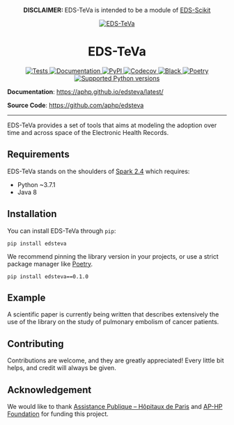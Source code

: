 <p align="center">
<b>DISCLAIMER: </b>EDS-TeVa is intended to be a module of <a href="https://github.com/aphp/EDS-Scikit">EDS-Scikit</a>
</p>

<div align="center">

<p align="center">
  <a href="https://aphp.github.io/edsteva/latest/"><img src="https://aphp.github.io/edsteva/latest/assets/logo/edsteva_logo_small.svg" alt="EDS-TeVa"></a>
</p>

# EDS-TeVa

<p align="center">
<a href="https://aphp.github.io/edsteva/latest/" target="_blank">
    <img src="https://img.shields.io/github/workflow/status/aphp/edsteva/Tests%20and%20Linting?label=tests&style=flat" alt="Tests">
</a>
<a href="https://aphp.github.io/edsteva/latest/" target="_blank">
    <img src="https://img.shields.io/github/workflow/status/aphp/edsteva/Documentation?label=docs&style=flat" alt="Documentation">
</a>
<a href="https://pypi.org/project/edsteva/" target="_blank">
    <img src="https://img.shields.io/pypi/v/edsteva?color=blue&style=flat" alt="PyPI">
</a>
<a href="https://codecov.io/github/aphp/edsteva?branch=main" target="_blank">
    <img src="https://codecov.io/github/aphp/edsteva/coverage.svg?branch=main" alt="Codecov">
</a>
<a href="https://github.com/psf/black" target="_blank">
    <img src="https://img.shields.io/badge/code%20style-black-000000.svg" alt="Black">
</a>
<a href="https://python-poetry.org/" target="_blank">
    <img src="https://img.shields.io/badge/reproducibility-poetry-blue" alt="Poetry">
</a>
<a href="https://www.python.org/" target="_blank">
    <img src="https://img.shields.io/badge/python-%3E%3D%203.7.1%20%7C%20%3C%203.8-brightgreen" alt="Supported Python versions">
</a>
</p>
</div>

**Documentation**: <a href="https://aphp.github.io/edsteva/latest/" target="_blank">https://aphp.github.io/edsteva/latest/</a>

**Source Code**: <a href="https://github.com/aphp/edsteva" target="_blank">https://github.com/aphp/edsteva</a>

---

EDS-TeVa provides a set of tools that aims at modeling the adoption over time and across space of the Electronic Health Records.

## Requirements
EDS-TeVa stands on the shoulders of [Spark 2.4](https://spark.apache.org/docs/2.4.8/index.html) which requires:

- Python ~3.7.1
- Java 8

## Installation

You can install EDS-TeVa through ``pip``:

```shell
pip install edsteva
```
We recommend pinning the library version in your projects, or use a strict package manager like [Poetry](https://python-poetry.org/).

```
pip install edsteva==0.1.0
```
## Example

A scientific paper is currently being written that describes extensively the use of the library on the study of pulmonary embolism of cancer patients.

## Contributing

Contributions are welcome, and they are greatly appreciated! Every little bit helps, and credit will always be given.

## Acknowledgement

We would like to thank [Assistance Publique – Hôpitaux de Paris](https://www.aphp.fr/) and [AP-HP Foundation](https://fondationrechercheaphp.fr/) for funding this project.
